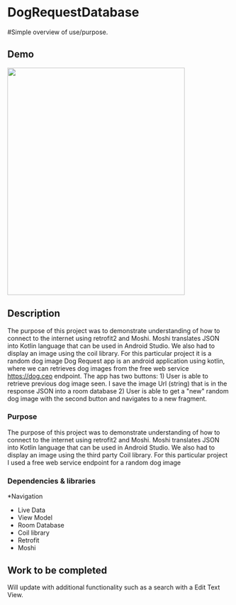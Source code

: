 # DogRequestDatabase
#Simple overview of use/purpose.

## Demo
<img src ="https://github.com/kayabliss/DogRequestDatabase/blob/master/DogHistoryDatabase/dogDatabaseSample.gif" width="400" height="512" />


## Description

The purpose of this project was to demonstrate understanding of how to connect to the internet using retrofit2 and Moshi.  Moshi translates JSON into Kotlin language that can be used in Android Studio.  We also had to display an image using the coil library.  For this particular project it is a random dog image
Dog Request app is an android application using kotlin, where we can retrieves dog images from the free web service https://dog.ceo  endpoint. The app has two buttons: 1) User is able to retrieve previous dog image seen. I save the image Url (string) that is in the response JSON into a room database 2) User is able to get a "new" random dog image with the second button and navigates to a new fragment.

### Purpose
The purpose of this project was to demonstrate understanding of how to connect to the internet using retrofit2 and Moshi.  Moshi translates JSON into Kotlin language that can be used in Android Studio.  We also had to display an image using the third party Coil library.  For this particular project I used a free web service endpoint for a random dog image

### Dependencies & libraries
*Navigation
* Live Data
* View Model
* Room Database
* Coil library
* Retrofit
* Moshi



## Work to be completed

Will update with additional functionality such as a search with a Edit Text View. 

